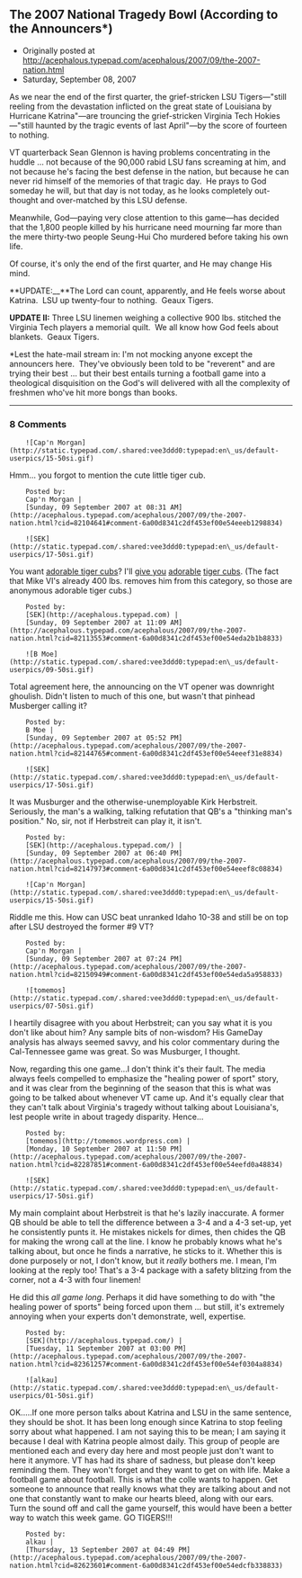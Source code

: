 ## The 2007 National Tragedy Bowl (According to the Announcers*)

 * Originally posted at http://acephalous.typepad.com/acephalous/2007/09/the-2007-nation.html
 * Saturday, September 08, 2007



As we near the end of the first quarter, the grief-stricken LSU Tigers—"still reeling from the devastation inflicted on the great state of Louisiana by Hurricane Katrina"—are trouncing the grief-stricken Virginia Tech Hokies—"still haunted by the tragic events of last April"—by the score of fourteen to nothing.  

VT quarterback Sean Glennon is having problems concentrating in the huddle ... not because of the 90,000 rabid LSU fans screaming at him, and not because he's facing the best defense in the nation, but because he can never rid himself of the memories of that tragic day.  He prays to God someday he will, but that day is not today, as he looks completely out-thought and over-matched by this LSU defense.

Meanwhile, God—paying very close attention to this game—has decided that the 1,800 people killed by his hurricane need mourning far more than the mere thirty-two people Seung-Hui Cho murdered before taking his own life.  

Of course, it's only the end of the first quarter, and He may change His mind.

**UPDATE:__**The Lord can count, apparently, and He feels worse about Katrina.  LSU up twenty-four to nothing.  Geaux Tigers.

**UPDATE II:** Three LSU linemen weighing a collective 900 lbs. stitched the Virginia Tech players a memorial quilt.  We all know how God feels about blankets.  Geaux Tigers.

\*Lest the hate-mail stream in: I'm not mocking anyone except the announcers here.  They've obviously been told to be "reverent" and are trying their best ... but their best entails turning a football game into a theological disquisition on the God's will delivered with all the complexity of freshmen who've hit more bongs than books.

		

* * *

### 8 Comments 

		

                
[]()

	

		![Cap'n Morgan](http://static.typepad.com/.shared:vee3ddd0:typepad:en\_us/default-userpics/15-50si.gif)
	

	

		

Hmm... you forgot to mention the cute little tiger cub.   

	

		Posted by:
		Cap'n Morgan |
		[Sunday, 09 September 2007 at 08:31 AM](http://acephalous.typepad.com/acephalous/2007/09/the-2007-nation.html?cid=82104641#comment-6a00d8341c2df453ef00e54eeeb1298834)

[]()

	

		![SEK](http://static.typepad.com/.shared:vee3ddd0:typepad:en\_us/default-userpics/17-50si.gif)
	

	

		

You want [adorable tiger cubs](http://farm2.static.flickr.com/1104/535306020\_bef8ddfe4e.jpg?v=0)?  I'll [give you](http://farm2.static.flickr.com/1037/1316928973\_246d94a3e1.jpg?v=0) [adorable](http://flickr.com/photos/emphasis/42241299/) [tiger cubs](http://flickr.com/photos/danakochan/643381134/).  (The fact that Mike VI's already 400 lbs. removes him from this category, so those are anonymous adorable tiger cubs.)

	

		Posted by:
		[SEK](http://acephalous.typepad.com) |
		[Sunday, 09 September 2007 at 11:09 AM](http://acephalous.typepad.com/acephalous/2007/09/the-2007-nation.html?cid=82113553#comment-6a00d8341c2df453ef00e54eda2b1b8833)

[]()

	

		![B Moe](http://static.typepad.com/.shared:vee3ddd0:typepad:en\_us/default-userpics/09-50si.gif)
	

	

		

Total agreement here, the announcing on the VT opener was downright ghoulish.  Didn't listen to much of this one, but wasn't that pinhead Musberger calling it?

	

		Posted by:
		B Moe |
		[Sunday, 09 September 2007 at 05:52 PM](http://acephalous.typepad.com/acephalous/2007/09/the-2007-nation.html?cid=82144765#comment-6a00d8341c2df453ef00e54eeef31e8834)

[]()

	

		![SEK](http://static.typepad.com/.shared:vee3ddd0:typepad:en\_us/default-userpics/17-50si.gif)
	

	

		

It was Musburger and the otherwise-unemployable Kirk Herbstreit.  Seriously, the man's a walking, talking refutation that QB's a "thinking man's position."  No, sir, not if Herbstreit can play it, it isn't.

	

		Posted by:
		[SEK](http://acephalous.typepad.com/) |
		[Sunday, 09 September 2007 at 06:40 PM](http://acephalous.typepad.com/acephalous/2007/09/the-2007-nation.html?cid=82147973#comment-6a00d8341c2df453ef00e54eeef8c08834)

[]()

	

		![Cap'n Morgan](http://static.typepad.com/.shared:vee3ddd0:typepad:en\_us/default-userpics/15-50si.gif)
	

	

		

Riddle me this.  How can USC beat unranked Idaho 10-38 and still be on top after LSU destroyed the former #9 VT?

	

		Posted by:
		Cap'n Morgan |
		[Sunday, 09 September 2007 at 07:24 PM](http://acephalous.typepad.com/acephalous/2007/09/the-2007-nation.html?cid=82150949#comment-6a00d8341c2df453ef00e54eda5a958833)

[]()

	

		![tomemos](http://static.typepad.com/.shared:vee3ddd0:typepad:en\_us/default-userpics/07-50si.gif)
	

	

		

I heartily disagree with you about Herbstreit; can you say what it is you don't like about him?  Any sample bits of non-wisdom?  His GameDay analysis has always seemed savvy, and his color commentary during the Cal-Tennessee game was great.  So was Musburger, I thought.

Now, regarding this one game…I don't think it's their fault.  The media always feels compelled to emphasize the "healing power of sport" story, and it was clear from the beginning of the season that this is what was going to be talked about whenever VT came up.  And it's equally clear that they can't talk about Virginia's tragedy without talking about Louisiana's, lest people write in about tragedy disparity.  Hence…

	

		Posted by:
		[tomemos](http://tomemos.wordpress.com) |
		[Monday, 10 September 2007 at 11:50 PM](http://acephalous.typepad.com/acephalous/2007/09/the-2007-nation.html?cid=82287851#comment-6a00d8341c2df453ef00e54eefd0a48834)

[]()

	

		![SEK](http://static.typepad.com/.shared:vee3ddd0:typepad:en\_us/default-userpics/17-50si.gif)
	

	

		

My main complaint about Herbstreit is that he's lazily inaccurate.  A former QB should be able to tell the difference between a 3-4 and a 4-3 set-up, yet he consistently punts it.  He mistakes nickels for dimes, then chides the QB for making the wrong call at the line.  I know he probably knows what he's talking about, but once he finds a narrative, he sticks to it.  Whether this is done purposely or not, I don't know, but it _really_ bothers me.  I mean, I'm looking at the reply too!  That's a 3-4 package with a safety blitzing from the corner, not a 4-3 with four linemen!

He did this _all game long_.  Perhaps it did have something to do with "the healing power of sports" being forced upon them ... but still, it's extremely annoying when your experts don't demonstrate, well, expertise.

	

		Posted by:
		[SEK](http://acephalous.typepad.com/) |
		[Tuesday, 11 September 2007 at 03:00 PM](http://acephalous.typepad.com/acephalous/2007/09/the-2007-nation.html?cid=82361257#comment-6a00d8341c2df453ef00e54ef0304a8834)

[]()

	

		![alkau](http://static.typepad.com/.shared:vee3ddd0:typepad:en\_us/default-userpics/01-50si.gif)
	

	

		

OK.....If one more person talks about Katrina and LSU in the same sentence, they should be shot. It has been long enough since Katrina to stop feeling sorry about what happened. I am not saying this to be mean; I am saying it because I deal with Katrina people almost daily. This group of people are mentioned each and every day here and most people just don't want to here it anymore. VT has had its share of sadness, but please don't keep reminding them. They won't forget and they want to get on with life. Make a football game about football. This is what the colle wants to happen. Get someone to announce that really knows what they are talking about and not one that constantly want to make our hearts bleed, along with our ears.  Turn the sound off and call the game yourself, this would have been a better way to watch this week game.  GO TIGERS!!!

	

		Posted by:
		alkau |
		[Thursday, 13 September 2007 at 04:49 PM](http://acephalous.typepad.com/acephalous/2007/09/the-2007-nation.html?cid=82623601#comment-6a00d8341c2df453ef00e54edcfb338833)

		

        